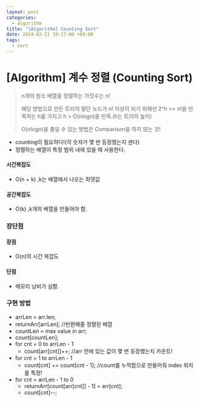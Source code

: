 ```yaml
---
layout: post
categories:
  - algorithm
title: "[Algorithm] Counting Sort"
date: 2024-02-21 19:17:00 +09:00
tags:
  - sort
---
```

# [Algorithm] 계수 정렬 (Counting Sort)

>n개의 원소 배열을 정렬하는 가짓수는 n!
>
>해당 방법으로 만든 트리의 말단 노드가 n! 이상이 되기 위해선 2^h >= n!을 만족하는 h를 가지고 h > O(nlogn)을 만족.(h는 트리의 높이)
>
>O(nlogn)을 줄일 수 있는 방법은 Comparison을 하지 않는 것!

- counting이 필요하다!(각 숫자가 몇 번 등장했는지 센다)
- 정렬하는 배열이 특정 범위 내에 있을 때 사용한다.

#### 시간복잡도
- O(n + k) ,k는 배열에서 나오는 최댓값
#### 공간복잡도
- O(k) ,k개의 배열을 만들어야 함.

### 장단점
#### 장점
- O(n)의 시간 복잡도
#### 단점
- 메모리 낭비가 심함.
### 구현 방법
- arrLen = arr.len;
- returnArr\[arrLen]; //반환해줄 정렬된 배열
- countLen = max value in arr;
- count\[countLen];
- for cnt = 0 to arrLen - 1
	- count\[arr\[cnt]]++; //arr 안에 있는 값이 몇 번 등장했는지 카운트!
- for cnt = 1 to arrLen - 1
	- count\[cnt] += count\[cnt - 1]; //count를 누적합으로 만들어줘 index 위치를 특정!
- for cnt = arrLen - 1 to 0
	- returnArr\[count\[arr\[cnt]] - 1] = arr\[cnt];
	- count\[cnt]--;
